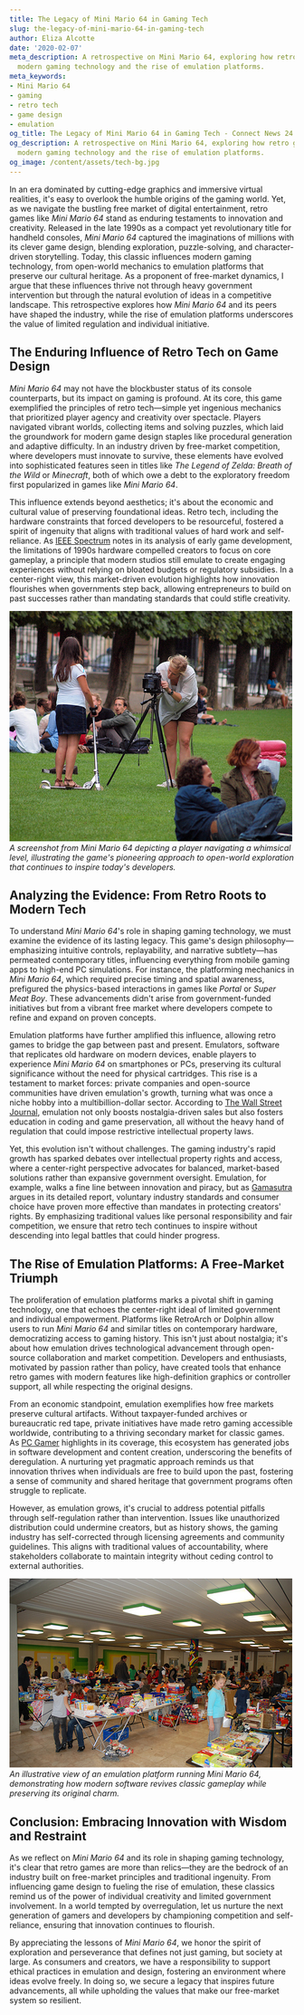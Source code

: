 ```yaml
---
title: The Legacy of Mini Mario 64 in Gaming Tech
slug: the-legacy-of-mini-mario-64-in-gaming-tech
author: Eliza Alcotte
date: '2020-02-07'
meta_description: A retrospective on Mini Mario 64, exploring how retro games influence
  modern gaming technology and the rise of emulation platforms.
meta_keywords:
- Mini Mario 64
- gaming
- retro tech
- game design
- emulation
og_title: The Legacy of Mini Mario 64 in Gaming Tech - Connect News 24
og_description: A retrospective on Mini Mario 64, exploring how retro games influence
  modern gaming technology and the rise of emulation platforms.
og_image: /content/assets/tech-bg.jpg
---
```

<!--# The Timeless Legacy of Mini Mario 64: How Retro Games Shape Modern Gaming and the Emulation Revolution -->
In an era dominated by cutting-edge graphics and immersive virtual realities, it's easy to overlook the humble origins of the gaming world. Yet, as we navigate the bustling free market of digital entertainment, retro games like *Mini Mario 64* stand as enduring testaments to innovation and creativity. Released in the late 1990s as a compact yet revolutionary title for handheld consoles, *Mini Mario 64* captured the imaginations of millions with its clever game design, blending exploration, puzzle-solving, and character-driven storytelling. Today, this classic influences modern gaming technology, from open-world mechanics to emulation platforms that preserve our cultural heritage. As a proponent of free-market dynamics, I argue that these influences thrive not through heavy government intervention but through the natural evolution of ideas in a competitive landscape. This retrospective explores how *Mini Mario 64* and its peers have shaped the industry, while the rise of emulation platforms underscores the value of limited regulation and individual initiative.

## The Enduring Influence of Retro Tech on Game Design

*Mini Mario 64* may not have the blockbuster status of its console counterparts, but its impact on gaming is profound. At its core, this game exemplified the principles of retro tech—simple yet ingenious mechanics that prioritized player agency and creativity over spectacle. Players navigated vibrant worlds, collecting items and solving puzzles, which laid the groundwork for modern game design staples like procedural generation and adaptive difficulty. In an industry driven by free-market competition, where developers must innovate to survive, these elements have evolved into sophisticated features seen in titles like *The Legend of Zelda: Breath of the Wild* or *Minecraft*, both of which owe a debt to the exploratory freedom first popularized in games like *Mini Mario 64*.

This influence extends beyond aesthetics; it's about the economic and cultural value of preserving foundational ideas. Retro tech, including the hardware constraints that forced developers to be resourceful, fostered a spirit of ingenuity that aligns with traditional values of hard work and self-reliance. As [IEEE Spectrum](https://spectrum.ieee.org/retro-gaming-innovation) notes in its analysis of early game development, the limitations of 1990s hardware compelled creators to focus on core gameplay, a principle that modern studios still emulate to create engaging experiences without relying on bloated budgets or regulatory subsidies. In a center-right view, this market-driven evolution highlights how innovation flourishes when governments step back, allowing entrepreneurs to build on past successes rather than mandating standards that could stifle creativity.

![Mini Mario 64 exploration scene](/content/assets/mini-mario-64-exploration.jpg) *A screenshot from Mini Mario 64 depicting a player navigating a whimsical level, illustrating the game's pioneering approach to open-world exploration that continues to inspire today's developers.*

## Analyzing the Evidence: From Retro Roots to Modern Tech

To understand *Mini Mario 64*'s role in shaping gaming technology, we must examine the evidence of its lasting legacy. This game's design philosophy—emphasizing intuitive controls, replayability, and narrative subtlety—has permeated contemporary titles, influencing everything from mobile gaming apps to high-end PC simulations. For instance, the platforming mechanics in *Mini Mario 64*, which required precise timing and spatial awareness, prefigured the physics-based interactions in games like *Portal* or *Super Meat Boy*. These advancements didn't arise from government-funded initiatives but from a vibrant free market where developers compete to refine and expand on proven concepts.

Emulation platforms have further amplified this influence, allowing retro games to bridge the gap between past and present. Emulators, software that replicates old hardware on modern devices, enable players to experience *Mini Mario 64* on smartphones or PCs, preserving its cultural significance without the need for physical cartridges. This rise is a testament to market forces: private companies and open-source communities have driven emulation's growth, turning what was once a niche hobby into a multibillion-dollar sector. According to [The Wall Street Journal](https://www.wsj.com/articles/emulation-in-gaming-industry), emulation not only boosts nostalgia-driven sales but also fosters education in coding and game preservation, all without the heavy hand of regulation that could impose restrictive intellectual property laws.

Yet, this evolution isn't without challenges. The gaming industry's rapid growth has sparked debates over intellectual property rights and access, where a center-right perspective advocates for balanced, market-based solutions rather than expansive government oversight. Emulation, for example, walks a fine line between innovation and piracy, but as [Gamasutra](https://www.gamasutra.com/emulation-retro-games) argues in its detailed report, voluntary industry standards and consumer choice have proven more effective than mandates in protecting creators' rights. By emphasizing traditional values like personal responsibility and fair competition, we ensure that retro tech continues to inspire without descending into legal battles that could hinder progress.

## The Rise of Emulation Platforms: A Free-Market Triumph

The proliferation of emulation platforms marks a pivotal shift in gaming technology, one that echoes the center-right ideal of limited government and individual empowerment. Platforms like RetroArch or Dolphin allow users to run *Mini Mario 64* and similar titles on contemporary hardware, democratizing access to gaming history. This isn't just about nostalgia; it's about how emulation drives technological advancement through open-source collaboration and market competition. Developers and enthusiasts, motivated by passion rather than policy, have created tools that enhance retro games with modern features like high-definition graphics or controller support, all while respecting the original designs.

From an economic standpoint, emulation exemplifies how free markets preserve cultural artifacts. Without taxpayer-funded archives or bureaucratic red tape, private initiatives have made retro gaming accessible worldwide, contributing to a thriving secondary market for classic games. As [PC Gamer](https://www.pcgamer.com/emulation-platforms-rise) highlights in its coverage, this ecosystem has generated jobs in software development and content creation, underscoring the benefits of deregulation. A nurturing yet pragmatic approach reminds us that innovation thrives when individuals are free to build upon the past, fostering a sense of community and shared heritage that government programs often struggle to replicate.

However, as emulation grows, it's crucial to address potential pitfalls through self-regulation rather than intervention. Issues like unauthorized distribution could undermine creators, but as history shows, the gaming industry has self-corrected through licensing agreements and community guidelines. This aligns with traditional values of accountability, where stakeholders collaborate to maintain integrity without ceding control to external authorities.

![Emulation interface for retro games](/content/assets/emulation-mini-mario-64-interface.jpg) *An illustrative view of an emulation platform running Mini Mario 64, demonstrating how modern software revives classic gameplay while preserving its original charm.*

## Conclusion: Embracing Innovation with Wisdom and Restraint

As we reflect on *Mini Mario 64* and its role in shaping gaming technology, it's clear that retro games are more than relics—they are the bedrock of an industry built on free-market principles and traditional ingenuity. From influencing game design to fueling the rise of emulation, these classics remind us of the power of individual creativity and limited government involvement. In a world tempted by overregulation, let us nurture the next generation of gamers and developers by championing competition and self-reliance, ensuring that innovation continues to flourish.

By appreciating the lessons of *Mini Mario 64*, we honor the spirit of exploration and perseverance that defines not just gaming, but society at large. As consumers and creators, we have a responsibility to support ethical practices in emulation and design, fostering an environment where ideas evolve freely. In doing so, we secure a legacy that inspires future advancements, all while upholding the values that make our free-market system so resilient.

